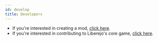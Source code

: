 ```yaml
---
id: develop
title: Developers
---
```


- If you're interested in creating a mod, [click here](modding/basics).
- If you're interested in contributing to Liberejo's core game, [click here](contributing/contribute).
